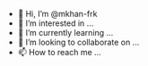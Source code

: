 - 👋 Hi, I’m @mkhan-frk
- 👀 I’m interested in ...
- 🌱 I’m currently learning ...
- 💞️ I’m looking to collaborate on ...
- 📫 How to reach me ...

<!---
mkhan-frk/mkhan-frk is a ✨ special ✨ repository because its `README.md` (this file) appears on your GitHub profile.
You can click the Preview link to take a look at your changes.
--->
